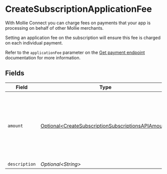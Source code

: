 # CreateSubscriptionApplicationFee

With Mollie Connect you can charge fees on payments that your app is processing on behalf of other Mollie
merchants.

Setting an application fee on the subscription will ensure this fee is charged on each individual payment.

Refer to the `applicationFee` parameter on the [Get payment endpoint](get-payment) documentation for more
information.


## Fields

| Field                                                                                                                      | Type                                                                                                                       | Required                                                                                                                   | Description                                                                                                                |
| -------------------------------------------------------------------------------------------------------------------------- | -------------------------------------------------------------------------------------------------------------------------- | -------------------------------------------------------------------------------------------------------------------------- | -------------------------------------------------------------------------------------------------------------------------- |
| `amount`                                                                                                                   | [Optional\<CreateSubscriptionSubscriptionsAPIAmount>](../../models/operations/CreateSubscriptionSubscriptionsAPIAmount.md) | :heavy_minus_sign:                                                                                                         | In v2 endpoints, monetary amounts are represented as objects with a `currency` and `value` field.                          |
| `description`                                                                                                              | *Optional\<String>*                                                                                                        | :heavy_minus_sign:                                                                                                         | N/A                                                                                                                        |